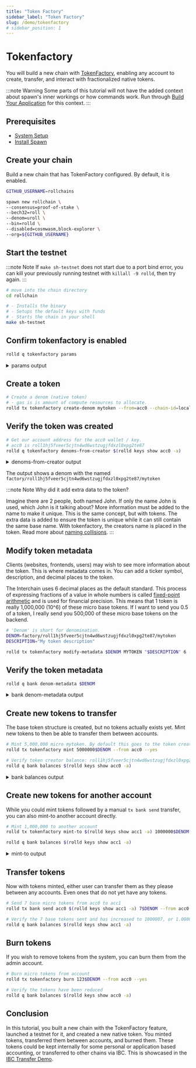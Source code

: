 ```yaml
---
title: "Token Factory"
sidebar_label: "Token Factory"
slug: /demo/tokenfactory
# sidebar_position: 1
---
```


# Tokenfactory

You will build a new chain with [TokenFactory](https://github.com/strangelove-ventures/tokenfactory), enabling any account to create, transfer, and interact with fractionalized native tokens.

:::note Warning
Some parts of this tutorial will not have the added context about spawn's inner workings or how commands work. Run through [Build Your Application](../02-build-your-application/01-nameservice.md) for this context.
:::

## Prerequisites
- [System Setup](../01-setup/01-system-setup.md)
- [Install Spawn](../01-setup/02-install-spawn.md)


## Create your chain

Build a new chain that has TokenFactory configured. By default, it is enabled.

```bash
GITHUB_USERNAME=rollchains

spawn new rollchain \
--consensus=proof-of-stake \
--bech32=roll \
--denom=uroll \
--bin=rolld \
--disabled=cosmwasm,block-explorer \
--org=${GITHUB_USERNAME}
```


## Start the testnet

:::note Note
If `make sh-testnet` does not start due to a port bind error, you can kill your previously running testnet with `killall -9 rolld`, then try again.
:::


```bash
# move into the chain directory
cd rollchain

# - Installs the binary
# - Setups the default keys with funds
# - Starts the chain in your shell
make sh-testnet
```

## Confirm tokenfactory is enabled

```bash
rolld q tokenfactory params
```

<details>
<summary>params output</summary>

The `denom_creation_fee` is a cost the application can set for creating new tokens by default, there is no cost.

The `denom_creation_gas_consume` is the amount of indirect resource cost to consume for creating a new token.
It is a more indirect approach to charging and is a better experience overall for developers on a network.

```bash
params:
  denom_creation_fee: []
  denom_creation_gas_consume: "100000"
```
</details>

## Create a token


```bash
# Create a denom (native token)
# - gas is is amount of compute resources to allocate.
rolld tx tokenfactory create-denom mytoken --from=acc0 --chain-id=localchain-1 --yes
```

## Verify the token was created

```bash
# Get our account address for the acc0 wallet / key.
# acc0 is roll1hj5fveer5cjtn4wd6wstzugjfdxzl0xpg2te87
rolld q tokenfactory denoms-from-creator $(rolld keys show acc0 -a)
```

<details>
<summary>denoms-from-creator output</summary>
```bash
denoms:
- factory/roll1hj5fveer5cjtn4wd6wstzugjfdxzl0xpg2te87/mytoken
```
</details>

The output shows a denom with the named `factory/roll1hj5fveer5cjtn4wd6wstzugjfdxzl0xpg2te87/mytoken`

:::note Note
Why did it add extra data to the token?

Imagine there are 2 people, both named John. If only the name John is used, which John is it talking about? More information must be added to the name to make it unique. This is the same concept, but with tokens. The extra data is added to ensure the token is unique while it can still contain the same base name. With tokenfactory, the creators name is placed in the token. Read more about [naming collisions](https://en.wikipedia.org/wiki/Naming_collision).
:::


## Modify token metadata

Clients (websites, frontends, users) may wish to see more information about the token. This is where metadata comes in. You can add a ticker symbol, description, and decimal places to the token.

The Interchain uses 6 decimal places as the default standard. This process of expressing fractions of a value in whole numbers is called [fixed-point arithmetic](https://en.wikipedia.org/wiki/Fixed-point_arithmetic) and is used for financial precision. This means that 1 token is really 1,000,000 (10^6) of these micro base tokens. If I want to send you 0.5 of a token, I really send you 500,000 of these micro base tokens on the backend.

```bash
# 'Denom' is short for denomination.
DENOM=factory/roll1hj5fveer5cjtn4wd6wstzugjfdxzl0xpg2te87/mytoken
DESCRIPTION="My token description"

rolld tx tokenfactory modify-metadata $DENOM MYTOKEN "$DESCRIPTION" 6 --from acc0 --yes
```

## Verify the token metadata

```bash
rolld q bank denom-metadata $DENOM
```

<details>
<summary>bank denom-metadata output</summary>
```bash
metadata:
  base: factory/roll1hj5fveer5cjtn4wd6wstzugjfdxzl0xpg2te87/mytoken
  denom_units:
  - aliases:
    - MYTOKEN
    denom: factory/roll1hj5fveer5cjtn4wd6wstzugjfdxzl0xpg2te87/mytoken
  - aliases:
    - factory/roll1hj5fveer5cjtn4wd6wstzugjfdxzl0xpg2te87/mytoken
    denom: MYTOKEN
    exponent: 6
  description: My token description
  display: MYTOKEN
  name: factory/roll1hj5fveer5cjtn4wd6wstzugjfdxzl0xpg2te87/mytoken
  symbol: MYTOKEN
```
</details>

## Create new tokens to transfer

The base token structure is created, but no tokens actually exists yet. Mint new tokens to then be able to transfer them between accounts.

```bash
# Mint 5,000,000 micro mytoken. By default this goes to the token creator.
rolld tx tokenfactory mint 5000000$DENOM --from acc0 --yes

# Verify token creator balance: roll1hj5fveer5cjtn4wd6wstzugjfdxzl0xpg2te87
rolld q bank balances $(rolld keys show acc0 -a)
```


<details>
<summary>bank balances output</summary>
```bash
balances:
- amount: "5000000"
  denom: factory/roll1hj5fveer5cjtn4wd6wstzugjfdxzl0xpg2te87/mytoken
- amount: "900"
  denom: test
- amount: "9000000"
  denom: uroll
pagination:
  total: "3"
```
</details>


## Create new tokens for another account

While you could mint tokens followed by a manual `tx bank send` transfer, you can also mint-to another account directly.

```bash
# Mint 1,000,000 to another account
rolld tx tokenfactory mint-to $(rolld keys show acc1 -a) 1000000$DENOM --from acc0 --yes

rolld q bank balances $(rolld keys show acc1 -a)
```

<details>
<summary>mint-to output</summary>
```bash
balances:
- amount: "1000000"
  denom: factory/roll1hj5fveer5cjtn4wd6wstzugjfdxzl0xpg2te87/mytoken
- amount: "800"
  denom: test
- amount: "10000000"
  denom: uroll
pagination:
  total: "3"
```

note, you can check for just a specific token balance with
```bash
rolld q bank balance $(rolld keys show acc0 -a) $DENOM
```

```bash
balance:
  amount: "5000000"
  denom: factory/roll1hj5fveer5cjtn4wd6wstzugjfdxzl0xpg2te87/mytoken
```
</details>

## Transfer tokens

Now with tokens minted, either user can transfer them as they please between any accounts. Even ones that do not yet have any tokens.

```bash
# Send 7 base micro tokens from acc0 to acc1
rolld tx bank send acc0 $(rolld keys show acc1 -a) 7$DENOM --from acc0 --yes

# Verify the 7 base tokens sent and has increased to 1000007, or 1.000007
rolld q bank balances $(rolld keys show acc1 -a)
```

## Burn tokens

If you wish to remove tokens from the system, you can burn them from the admin account.

```bash
# Burn micro tokens from account
rolld tx tokenfactory burn 123$DENOM --from acc0 --yes

# Verify the tokens have been reduced
rolld q bank balances $(rolld keys show acc0 -a)
```

## Conclusion

In this tutorial, you built a new chain with the TokenFactory feature, launched a testnet for it, and created a new native token. You minted tokens, transferred them between accounts, and burned them. These tokens could be kept internally for some personal or application based accounting, or transferred to other chains via IBC. This is showcased in the [IBC Transfer Demo](../03-demos/01-ibc-transfer-demo.md).
